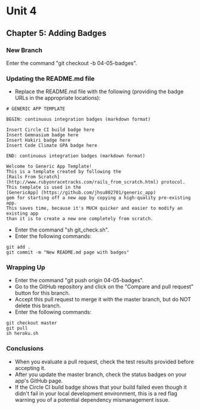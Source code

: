 # Unit 4
## Chapter 5: Adding Badges

### New Branch
Enter the command "git checkout -b 04-05-badges".

### Updating the README.md file
* Replace the README.md file with the following (providing the badge URLs in the appropriate locations):
```
# GENERIC APP TEMPLATE

BEGIN: continuous integration badges (markdown format)

Insert Circle CI build badge here
Insert Gemnasium badge here
Insert Hakiri badge here
Insert Code Climate GPA badge here

END: continuous integration badges (markdown format)

Welcome to Generic App Template!
This is a template created by following the 
[Rails From Scratch] (http://www.rubyonracetracks.com/rails_from_scratch.html) protocol.
This template is used in the 
[GenericApp] (https://github.com/jhsu802701/generic_app)
gem for starting off a new app by copying a high-quality pre-existing app.
This saves time, because it's MUCH quicker and easier to modify an existing app 
than it is to create a new one completely from scratch.
```
* Enter the command "sh git_check.sh".
* Enter the following commands:
```
git add .
git commit -m "New README.md page with badges"
```

### Wrapping Up
* Enter the command "git push origin 04-05-badges".
* Go to the GitHub repository and click on the "Compare and pull request" button for this branch.
* Accept this pull request to merge it with the master branch, but do NOT delete this branch.
* Enter the following commands:
```
git checkout master
git pull
sh heroku.sh
```

### Conclusions
* When you evaluate a pull request, check the test results provided before accepting it.
* After you update the master branch, check the status badges on your app's GitHub page.
* If the Circle CI build badge shows that your build failed even though it didn't fail in your local development environment, this is a red flag warning you of a potential dependency mismanagement issue.
